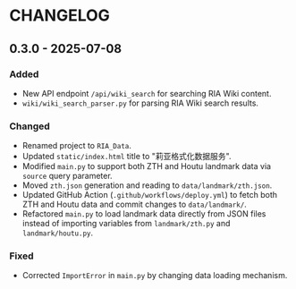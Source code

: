 # CHANGELOG

## 0.3.0 - 2025-07-08

### Added

-   New API endpoint `/api/wiki_search` for searching RIA Wiki content.
-   `wiki/wiki_search_parser.py` for parsing RIA Wiki search results.

### Changed

-   Renamed project to `RIA_Data`.
-   Updated `static/index.html` title to "莉亚格式化数据服务".
-   Modified `main.py` to support both ZTH and Houtu landmark data via `source` query parameter.
-   Moved `zth.json` generation and reading to `data/landmark/zth.json`.
-   Updated GitHub Action (`.github/workflows/deploy.yml`) to fetch both ZTH and Houtu data and commit changes to `data/landmark/`.
-   Refactored `main.py` to load landmark data directly from JSON files instead of importing variables from `landmark/zth.py` and `landmark/houtu.py`.

### Fixed

-   Corrected `ImportError` in `main.py` by changing data loading mechanism.
